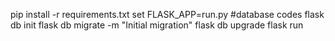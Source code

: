 pip install -r requirements.txt
set FLASK_APP=run.py
#database codes
flask db init
flask db migrate -m "Initial migration"
flask db upgrade
flask run 